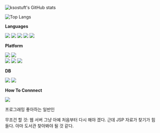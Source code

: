 


![ksostuft's GitHub stats](https://github-readme-stats.vercel.app/api?username=ksostuft&show_icons=true&theme=radical)

![Top Langs](https://github-readme-stats.vercel.app/api/top-langs/?username=ksostuft&hide_progress=true&theme=radical)

**Languages**
<p>
  <img src="https://img.shields.io/badge/java-%23ED8B00.svg?style=for-the-badge&logo=openjdk&logoColor=white"/>
  <img src="https://img.shields.io/badge/react-%2320232a.svg?style=for-the-badge&logo=react&logoColor=%2361DAFB"/>
  <img src="https://img.shields.io/badge/swift-F54A2A?style=for-the-badge&logo=swift&logoColor=white"/>
  <img src="https://img.shields.io/badge/kotlin-%237F52FF.svg?style=for-the-badge&logo=kotlin&logoColor=white"/>
  <img src="https://img.shields.io/badge/react_native-%2320232a.svg?style=for-the-badge&logo=react&logoColor=%2361DAFB"/>
  
</p>

**Platform**

<p>
  <img src="https://img.shields.io/badge/iOS-000000?style=flat-square&logo=iOS&logoColor=white"/>
  <img src="https://img.shields.io/badge/Android-3DDC84?style=flat-square&logo=Android&logoColor=white"/>
  <br/>
  <img src="https://img.shields.io/badge/bootstrap-%238511FA.svg?style=for-the-badge&logo=bootstrap&logoColor=white"/>
  <img src="https://img.shields.io/badge/jquery-%230769AD.svg?style=for-the-badge&logo=jquery&logoColor=white"/>
  <img src="https://img.shields.io/badge/node.js-6DA55F?style=for-the-badge&logo=node.js&logoColor=white"/>
  <img src=""/>
  
</p>

**DB**

<img src="https://img.shields.io/badge/MariaDB-003545?style=for-the-badge&logo=mariadb&logoColor=white"/>
<img src="https://img.shields.io/badge/mysql-%2300f.svg?style=for-the-badge&logo=mysql&logoColor=white"/>



**How To Connnect**
<p>
  <a href="mailto:ksostuft@gmail.com" target="_blank"><img src="https://img.shields.io/badge/ksostuft@gmail.com-EA4335?style=flat-square&logo=Gmail&logoColor=white"/></a>
</p>

프로그래밍 좋아하는 일반인

무조건 할 것: 웹 서버 그냥 아예 처음부터 다시 해야 겠다. 근데 JSP 자료가 찾기가 힘들다. 아마 도서관 찾아봐야 될 것 같다.


